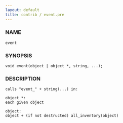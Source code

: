 ```yaml
---
layout: default
title: contrib / event.pre
---
```


### NAME

    event

### SYNOPSIS

    void event(object | object *, string, ...);

### DESCRIPTION

    calls "event_" + string(...) in:

    object *:
    each given object

    object:
    object + (if not destructed) all_inventory(object)
